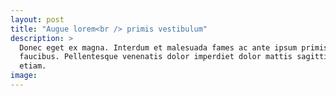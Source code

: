 ```yaml
---
layout: post
title: "Augue lorem<br /> primis vestibulum"
description: >
  Donec eget ex magna. Interdum et malesuada fames ac ante ipsum primis in
  faucibus. Pellentesque venenatis dolor imperdiet dolor mattis sagittis magna
  etiam.
image: 
---
```

